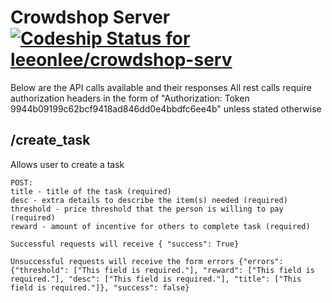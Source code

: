 Crowdshop Server [![Codeship Status for leeonlee/crowdshop-serv](https://www.codeship.io/projects/665e9fe0-9e9b-0131-49c8-6626d4860316/status?branch=master)](https://www.codeship.io/projects/18062)
================

Below are the API calls available and their responses
All rest calls require authorization headers in the form of "Authorization: Token 9944b09199c62bcf9418ad846dd0e4bbdfc6ee4b" unless stated otherwise

## /create_task ##
Allows user to create a task

	POST:
	title - title of the task (required)
	desc - extra details to describe the item(s) needed (required)
	threshold - price threshold that the person is willing to pay (required)
	reward - amount of incentive for others to complete task (required)

	Successful requests will receive { "success": True}

	Unsuccessful requests will receive the form errors {"errors": {"threshold": ["This field is required."], "reward": ["This field is required."], "desc": ["This field is required."], "title": ["This field is required."]}, "success": false} 
